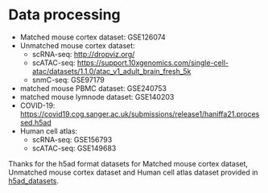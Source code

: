 # Data processing
* Matched mouse cortex dataset: GSE126074
* Unmatched mouse cortex dataset: 
    * scRNA-seq: http://dropviz.org/
    * scATAC-seq: https://support.10xgenomics.com/single-cell-atac/datasets/1.1.0/atac_v1_adult_brain_fresh_5k
    * snmC-seq: GSE97179
* matched mouse PBMC dataset: GSE240753
* matched mouse lymnode dataset: GSE140203
* COVID-19: https://covid19.cog.sanger.ac.uk/submissions/release1/haniffa21.processed.h5ad
* Human cell atlas: 
    * scRNA-seq: GSE156793
    * scATAC-seq: GSE149683
    
Thanks for the h5ad format datasets for Matched mouse cortex dataset, Unmatched mouse cortex dataset and Human cell atlas dataset provided in [h5ad_datasets](https://scglue.readthedocs.io/en/latest/data.html).
